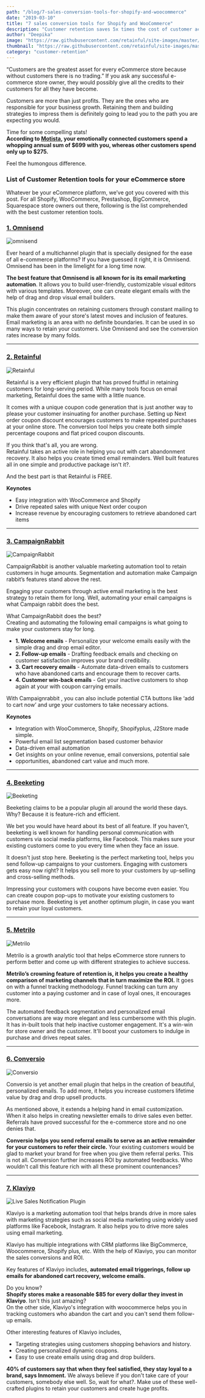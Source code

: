 ```yaml
---
path: "/blog/7-sales-conversion-tools-for-shopify-and-woocommerce"
date: "2019-03-10"
title: "7 sales conversion tools for Shopify and WooCommerce"
description: "Customer retention saves 5x times the cost of customer acquisition.  The following list brings you with the top-rated retention tools for eCommerce stores. Start retaining your customers with exclusive discounting strategy and targeted email marketing."
author: "Deepika"
image: "https://raw.githubusercontent.com/retainful/site-images/master/7%20Conversion%20tools%20to%20retain%20eCommerce%20customers%20for%20long/7-conversion-tools-to-retain-ecommerce-customers-for-long.png"
thumbnail: "https://raw.githubusercontent.com/retainful/site-images/master/7%20Conversion%20tools%20to%20retain%20eCommerce%20customers%20for%20long/7-conversion-tools-to-retain-ecommerce-customers-for-long.png"
category: "customer-retention"
---
```


“Customers are the greatest asset for every eCommerce store because without customers there is no trading.” If you ask any successful e-commerce store owner, they would possibly give all the credits to their customers for all they have become.

Customers are more than just profits. They are the ones who are responsible for your business growth. Retaining them and building strategies to impress them is definitely going to lead you to the path you are expecting you would.

Time for some compelling stats!     
**According to [Motista](https://www.motista.com/), your emotionally connected customers spend a whopping annual sum of $699 with you, whereas other customers spend only up to $275.**

Feel the humongous difference. 

### List of Customer Retention tools for your eCommerce store
Whatever be your eCommerce platform, we’ve got you covered with this post. For all Shopify, WooCommerce, Prestashop, BigCommerce, Squarespace store owners out there, following is the list comprehended with the best customer retention tools.

### [1. Omnisend](https://www.omnisend.com/)

![omnisend](https://raw.githubusercontent.com/retainful/site-images/master/7%20Conversion%20tools%20to%20retain%20eCommerce%20customers%20for%20long/Omnisend.png)

Ever heard of a multichannel plugin that is specially designed for the ease of all e-commerce platforms? If you have guessed it right, it is Omnisend. Omnisend has been in the limelight for a long time now.

**The best feature that Omnisend is all known for is its email marketing automation**. It allows you to build user-friendly, customizable visual editors with various templates. Moreover, one can create elegant emails with the help of drag and drop visual email builders. 

This plugin concentrates on retaining customers through constant mailing to make them aware of your store's latest moves and inclusion of features. Email marketing is an area with no definite boundaries. It can be used in so many ways to <link-text url="https://www.retainful.com/blog/the-simple-way-to-retain-all-your-customers/" target="_blank" rel="noopener">retain your customers</link-text>. Use Omnisend and see the conversion rates increase by many folds.

____

### [2. Retainful](https://www.retainful.com)

![Retainful](https://raw.githubusercontent.com/retainful/site-images/master/7%20Conversion%20tools%20to%20retain%20eCommerce%20customers%20for%20long/Retainful.png)

Retainful is a very efficient plugin that has proved fruitful in retaining customers for long-serving period. While many tools focus on email marketing, Retainful does the same with a little nuance.

It comes with a unique coupon code generation that is just another way to please your customer insinuating for another purchase. Setting up <link-text url="https://www.retainful.com/blog/how-to-provide-next-order-coupon-in-woocommerce/" rel="noopener" target="_blank">Next order coupon discount</link-text> encourages customers to make repeated purchases at your online store. The conversion tool helps you create both simple percentage coupons and flat priced coupon discounts.

If you think that's all, you are wrong.     
Retainful takes an active role in helping you out with cart abandonment recovery. It also helps you create timed email remainders.  Well built features all in one simple and productive package isn't it?.

And the best part is that Retainful is FREE.

**Keynotes**
- Easy integration with WooCommerce and Shopify
- Drive repeated sales with unique Next order coupon
- Increase revenue by encouraging customers to retrieve abandoned cart items

____

### [3. CampaignRabbit](https://www.campaignrabbit.com/)

![CampaignRabbit](https://raw.githubusercontent.com/retainful/site-images/master/7%20Conversion%20tools%20to%20retain%20eCommerce%20customers%20for%20long/Campaignrabbit.png)

CampaignRabbit is another valuable marketing automation tool to retain customers in huge amounts. Segmentation and automation make Campaign rabbit’s features stand above the rest. 

Engaging your customers through active email marketing is the best strategy to retain them for long. Well, automating your email campaigns is what Campaign rabbit does the best.

What CampaignRabbit does the best?  
Creating and automating the following email campaigns is what going to make your customers stay for long.

- **1. Welcome emails** - Personalize your welcome emails easily with the simple drag and drop email editor.
- **2. Follow-up emails** - Drafting feedback emails and checking on customer satisfaction improves your brand credibility.
- **3. <link-text url="https://www.campaignrabbit.com/blog/reduce-cart-abandonment-recovery-solutions/" target="_blank" rel="noopener">Cart recovery emails</link-text>** -  Automate data-driven emails to customers who have abandoned carts and encourage them to recover carts.
- **4. Customer win-back emails** - Get your inactive customers to shop again at your with coupon carrying emails.

With Campaignrabbit , you can also include potential CTA buttons like ‘add to cart now’ and urge your customers to take necessary actions.

**Keynotes**
- Integration with WooCommerce, Shopify, Shopifyplus, J2Store made simple.
- Powerful email list segmentation based customer behavior
- Data-driven email automation
- Get insights on your online revenue, email conversions, potential sale
- opportunities, abandoned cart value and much more. 

____

### [4. Beeketing](https://beeketing.com)

![Beeketing](https://raw.githubusercontent.com/retainful/site-images/master/7%20Conversion%20tools%20to%20retain%20eCommerce%20customers%20for%20long/Beeketing.png)

Beeketing claims to be a popular plugin all around the world these days. Why?  Because it is feature-rich and efficient.

We bet you would have heard about its best of all feature. If you haven't, beeketing is well known for handling personal communication with customers via social media platforms, like Facebook. This makes sure your existing customers come to you every time when they face an issue.

It doesn't just stop here.
Beeketing is the perfect marketing tool, helps you send follow-up campaigns to your customers. Engaging with customers gets easy now right? It helps you sell more to your customers by up-selling and cross-selling methods.

Impressing your customers with coupons have become even easier. You can create coupon pop-ups to motivate your existing customers to purchase more. Beeketing is yet another optimum plugin, in case you want to retain your loyal customers. 

____

### [5. Metrilo](https://www.metrilo.com)

![Metrilo](https://raw.githubusercontent.com/retainful/site-images/master/7%20Conversion%20tools%20to%20retain%20eCommerce%20customers%20for%20long/Metrilo.png)

Metrilo is a growth analytic tool that helps eCommerce store runners to perform better and come up with different strategies to achieve success. 

**Metrilo’s crowning feature of retention is, it helps you create a healthy comparison of marketing channels that in turn maximize the ROI.** It goes on with a funnel tracking methodology. Funnel tracking can turn any customer into a paying customer and in case of loyal ones, it encourages more. 

The <link-text url="https://www.campaignrabbit.com/blog/grow-your-ecommerce-store-with-9-effective-automated-emails/" rel="noopener" target="_blank">automated feedback segmentation</link-text> and personalized email conversations are way more elegant and less cumbersome with this plugin. It has in-built tools that help inactive customer engagement. It's a win-win for store owner and the customer. It'll boost your customers to indulge in purchase and drives repeat sales.
____

### [6. Conversio](https://conversio.com)

![Conversio](https://raw.githubusercontent.com/retainful/site-images/master/7%20Conversion%20tools%20to%20retain%20eCommerce%20customers%20for%20long/Conversio.png)


Conversio is yet another email plugin that helps in the creation of beautiful, personalized emails. To add more, it helps you increase customers lifetime value by drag and drop upsell products.

As mentioned above, it extends a helping hand in email customization. When it also helps in creating newsletter emails to drive sales even better. Referrals have proved successful for the e-commerce store and no one denies that. 

**Conversio helps you send referral emails to serve as an active remainder for your customers to refer their circle.** Your existing customers would be glad to market your brand for free when you give them referral perks. This is not all. Conversion further increases ROI by automated feedbacks. Who wouldn't call this feature rich with all these prominent countenances?

____ 

### [7. Klaviyo](https://www.klaviyo.com/)

![Live Sales Notification Plugin](https://raw.githubusercontent.com/retainful/site-images/master/7%20Conversion%20tools%20to%20retain%20eCommerce%20customers%20for%20long/Klaviyo.png)

Klaviyo is a marketing automation tool that helps brands drive in more sales with marketing strategies such as social media marketing using widely used platforms like Facebook, Instagram. It also helps you to drive more sales using email marketing.

Klaviyo has multiple integrations with CRM platforms like BigCommerce, Woocommerce, Shopify plus, etc. With the help of Klaviyo, you can monitor the sales conversions and ROI.

Key features of Klaviyo includes, **automated email triggerings, follow up emails for abandoned cart recovery, welcome emails**.

Do you know?    
**Shopify stores make a reasonable $85 for every dollar they invest in Klaviyo**. Isn't this just amazing?  
On the other side, Klaviyo's integration with woocommerce helps you in tracking customers who abandon the cart and you can't send them follow-up emails. 

Other interesting features of Klaviyo includes,
- Targeting strategies using customers shopping behaviors and history.
- Creating personalized dynamic coupons.
- Easy to use create emails using drag and drop builders.

**40% of customers say that when they feel satisfied, they stay loyal to a brand, says <link-text url="https://www.inmoment.com/business-and-customer-experience-intelligence/" rel="nooopener nofollow" target="_blank">Inmoment.</link-text>** We always believe if you don't take care of your customers, somebody else well. So, wait for what?. Make use of these well-crafted plugins to retain your customers and create huge profits.